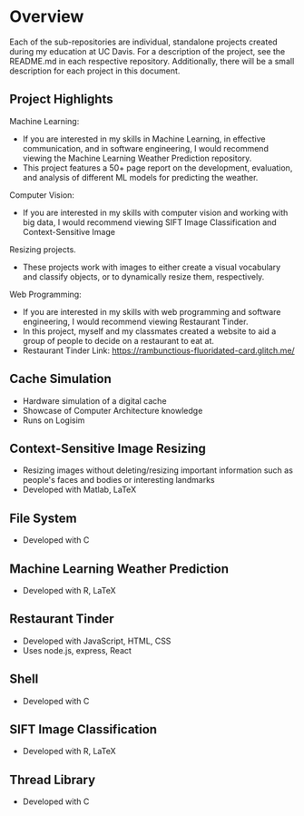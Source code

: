 # Overview
Each of the sub-repositories are individual, standalone projects created during my education at UC Davis. For a description of the project, see the README.md in each respective repository. Additionally, there will be a small description for each project in this document.

## Project Highlights
Machine Learning:
- If you are interested in my skills in Machine Learning, in effective communication, and in software engineering, I would recommend viewing the Machine Learning Weather Prediction repository.
- This project features a 50+ page report on the development, evaluation, and analysis of different ML models for predicting the weather.

Computer Vision:
- If you are interested in my skills with computer vision and working with big data, I would recommend viewing SIFT Image Classification and Context-Sensitive Image 

Resizing projects.
- These projects work with images to either create a visual vocabulary and classify objects, or to dynamically resize them, respectively.

Web Programming:
- If you are interested in my skills with web programming and software engineering, I would recommend viewing Restaurant Tinder.
- In this project, myself and my classmates created a website to aid a group of people to decide on a restaurant to eat at.
- Restaurant Tinder Link: https://rambunctious-fluoridated-card.glitch.me/


## Cache Simulation
- Hardware simulation of a digital cache
- Showcase of Computer Architecture knowledge
- Runs on Logisim

## Context-Sensitive Image Resizing
- Resizing images without deleting/resizing important information such as people's faces and bodies or interesting landmarks
- Developed with Matlab, LaTeX

## File System
- Developed with C

## Machine Learning Weather Prediction
- Developed with R, LaTeX

## Restaurant Tinder
- Developed with JavaScript, HTML, CSS
- Uses node.js, express, React

## Shell
- Developed with C

## SIFT Image Classification
- Developed with R, LaTeX

## Thread Library
- Developed with C

